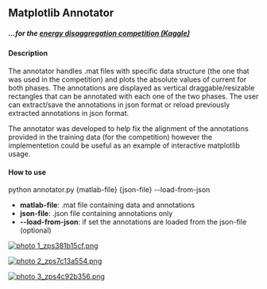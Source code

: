 <h2>Matplotlib Annotator</h2> 

<h5> ...for the <a href="http://www.kaggle.com/c/belkin-energy-disaggregation-competition"> energy disaggregation competition (Kaggle) </a> </h5>

<h4> Description </h4>

The annotator handles .mat files with specific data structure (the one that was used in the competition) and plots the absolute values of current for both phases. The annotations are displayed as vertical draggable/resizable rectangles that can be annotated with each one of the two phases. The user can extract/save the annotations in json format or reload previously extracted annotations in json format.

The annotator was developed to help fix the alignment of the annotations provided in the training data (for the competition) however the implementetion could be useful as an example of interactive matplotlib usage.

<h4> How to use </h4>

python annotator.py {matlab-file} {json-file} --load-from-json

* <b>matlab-file</b>: .mat file containing data and annotations
* <b>json-file</b>: .json file containing annotations only
* <b>--load-from-json</b>:  if set the annotations are loaded from the json-file (optional)


<a href="http://s149.photobucket.com/user/nicktgr15/media/1_zps381b15cf.png.html" target="_blank"><img src="http://i149.photobucket.com/albums/s67/nicktgr15/1_zps381b15cf.png" border="0" alt=" photo 1_zps381b15cf.png"/></a>

<a href="http://s149.photobucket.com/user/nicktgr15/media/2_zps7c13a554.png.html" target="_blank"><img src="http://i149.photobucket.com/albums/s67/nicktgr15/2_zps7c13a554.png" border="0" alt=" photo 2_zps7c13a554.png"/></a>

<a href="http://s149.photobucket.com/user/nicktgr15/media/3_zps4c92b356.png.html" target="_blank"><img src="http://i149.photobucket.com/albums/s67/nicktgr15/3_zps4c92b356.png" border="0" alt=" photo 3_zps4c92b356.png"/></a>
